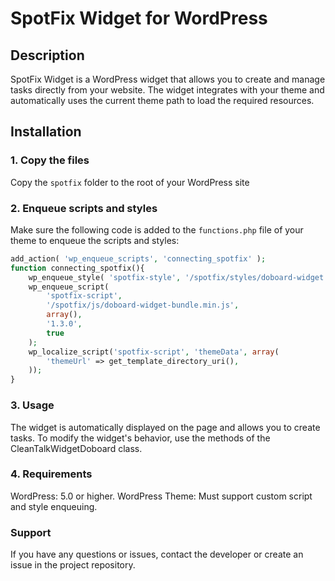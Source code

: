 # SpotFix Widget for WordPress

## Description
SpotFix Widget is a WordPress widget that allows you to create and manage tasks directly from your website. The widget integrates with your theme and automatically uses the current theme path to load the required resources.

## Installation

### 1. Copy the files
Copy the `spotfix` folder to the root of your WordPress site

### 2. Enqueue scripts and styles
Make sure the following code is added to the `functions.php` file of your theme to enqueue the scripts and styles:

```php
add_action( 'wp_enqueue_scripts', 'connecting_spotfix' );
function connecting_spotfix(){
    wp_enqueue_style( 'spotfix-style', '/spotfix/styles/doboard-widget.css');
    wp_enqueue_script(
        'spotfix-script', 
        '/spotfix/js/doboard-widget-bundle.min.js',
        array(),
        '1.3.0',
        true
    );
    wp_localize_script('spotfix-script', 'themeData', array(
        'themeUrl' => get_template_directory_uri(),
    ));
}
```

### 3. Usage
The widget is automatically displayed on the page and allows you to create tasks.
To modify the widget's behavior, use the methods of the CleanTalkWidgetDoboard class.

### 4. Requirements
WordPress: 5.0 or higher.
WordPress Theme: Must support custom script and style enqueuing.

### Support
If you have any questions or issues, contact the developer or create an issue in the project repository.